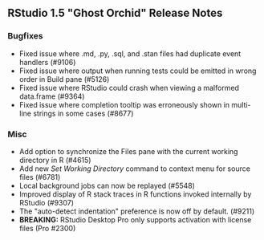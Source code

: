 
## RStudio 1.5 "Ghost Orchid" Release Notes

### Bugfixes

* Fixed issue where .md, .py, .sql, and .stan files had duplicate event handlers (#9106)
* Fixed issue where output when running tests could be emitted in wrong order in Build pane (#5126)
* Fixed issue where RStudio could crash when viewing a malformed data.frame (#9364)
* Fixed issue where completion tooltip was erroneously shown in multi-line strings in some cases (#8677)

### Misc

* Add option to synchronize the Files pane with the current working directory in R (#4615)
* Add new *Set Working Directory* command to context menu for source files (#6781)
* Local background jobs can now be replayed (#5548)
* Improved display of R stack traces in R functions invoked internally by RStudio (#9307)
* The "auto-detect indentation" preference is now off by default. (#9211) 
* **BREAKING:** RStudio Desktop Pro only supports activation with license files (Pro #2300)

